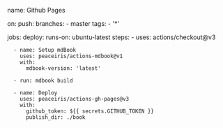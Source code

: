name: Github Pages

on:
  push:
    branches:
      - master
    tags:
      - '*'

jobs:
  deploy:
    runs-on: ubuntu-latest
    steps:
      - uses: actions/checkout@v3

      - name: Setup mdBook
        uses: peaceiris/actions-mdbook@v1
        with:
          mdbook-version: 'latest'

      - run: mdbook build
      
      - name: Deploy
        uses: peaceiris/actions-gh-pages@v3
        with:
          github_token: ${{ secrets.GITHUB_TOKEN }}
          publish_dir: ./book
